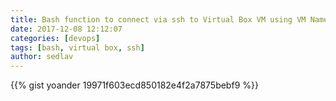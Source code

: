 ```yaml
---
title: Bash function to connect via ssh to Virtual Box VM using VM Name
date: 2017-12-08 12:12:07
categories: [devops]
tags: [bash, virtual box, ssh]
author: sedlav
---
```


{{% 
    gist yoander 19971f603ecd850182e4f2a7875bebf9 
%}}
